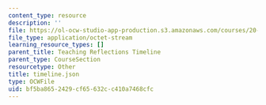 ```yaml
---
content_type: resource
description: ''
file: https://ol-ocw-studio-app-production.s3.amazonaws.com/courses/20-219-becoming-the-next-bill-nye-writing-and-hosting-the-educational-show-january-iap-2015/bf5ba8652429cf65632cc410a7468cfc_timeline.json
file_type: application/octet-stream
learning_resource_types: []
parent_title: Teaching Reflections Timeline
parent_type: CourseSection
resourcetype: Other
title: timeline.json
type: OCWFile
uid: bf5ba865-2429-cf65-632c-c410a7468cfc
---
```

